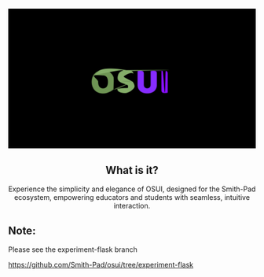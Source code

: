 <img src="./osui-logo.png"></img>




<h2 align="center">What is it?</h2>

<p align="center">
Experience the simplicity and elegance of OSUI,  designed for the 
Smith-Pad ecosystem, empowering educators and students with seamless, 
intuitive interaction.
</p>


## Note:

Please see the experiment-flask branch

https://github.com/Smith-Pad/osui/tree/experiment-flask
